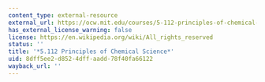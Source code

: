 ```yaml
---
content_type: external-resource
external_url: https://ocw.mit.edu/courses/5-112-principles-of-chemical-science-fall-2005/
has_external_license_warning: false
license: https://en.wikipedia.org/wiki/All_rights_reserved
status: ''
title: '*5.112 Principles of Chemical Science*'
uid: 8dff5ee2-d852-4dff-aadd-78f40fa66122
wayback_url: ''
---
```

